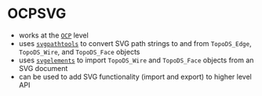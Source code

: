 # OCPSVG

- works at the [`OCP`](https://github.com/CadQuery/OCP) level
- uses [`svgpathtools`](https://github.com/mathandy/svgpathtools) to convert SVG path strings to and from `TopoDS_Edge`, `TopoDS_Wire`, and `TopoDS_Face` objects
- uses [`svgelements`](https://github.com/meerk40t/svgelements) to import `TopoDS_Wire` and `TopoDS_Face` objects from an SVG document
- can be used to add SVG functionality (import and export) to higher level API
